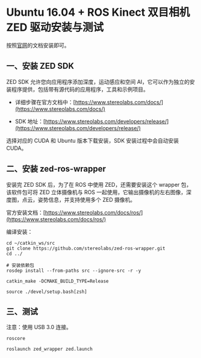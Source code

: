 # Ubuntu 16.04 + ROS Kinect 双目相机 ZED 驱动安装与测试

按照[官网](https://www.stereolabs.com/docs/)的文档安装即可。

## 一、安装 ZED SDK

ZED SDK 允许您向应用程序添加深度，运动感应和空间 AI，它可以作为独立的安装程序提供，包括带有源代码的应用程序，工具和示例项目。

- 详细步骤在官方文档中：[https://www.stereolabs.com/docs/](https://www.stereolabs.com/docs/)

- SDK 地址：[https://www.stereolabs.com/developers/release/](https://www.stereolabs.com/developers/release/)

选择对应的 CUDA 和 Ubuntu 版本下载安装，SDK 安装过程中会自动安装 CUDA。

## 二、安装 zed-ros-wrapper

安装完 ZED SDK 后，为了在 ROS 中使用 ZED，还需要安装这个 wrapper 包，该软件包可将 ZED 立体摄像机与 ROS 一起使用，它输出摄像机的左右图像，深度图，点云，姿势信息，并支持使用多个 ZED 摄像机。

官方安装文档：[https://www.stereolabs.com/docs/ros/](https://www.stereolabs.com/docs/ros/)

编译安装：

```shell
cd ~/catkin_ws/src
git clone https://github.com/stereolabs/zed-ros-wrapper.git
cd ../

# 安装依赖包
rosdep install --from-paths src --ignore-src -r -y

catkin_make -DCMAKE_BUILD_TYPE=Release

source ./devel/setup.bash[zsh]
```

## 三、测试

注意：使用 USB 3.0 连接。

```shell
roscore
```

```shell
roslaunch zed_wrapper zed.launch
```

